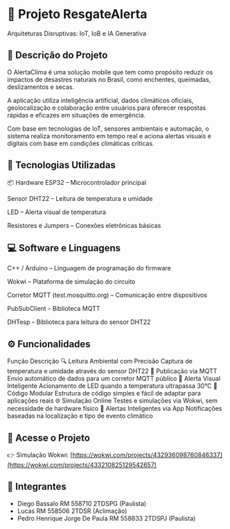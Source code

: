 # 📱 Projeto ResgateAlerta
Arquiteturas Disruptivas: IoT, IoB e IA Generativa

## 🎯 Descrição do Projeto
O AlertaClima é uma solução mobile que tem como propósito reduzir os impactos de desastres naturais no Brasil, como enchentes, queimadas, deslizamentos e secas.

A aplicação utiliza inteligência artificial, dados climáticos oficiais, geolocalização e colaboração entre usuários para oferecer respostas rápidas e eficazes em situações de emergência.

Com base em tecnologias de IoT, sensores ambientais e automação, o sistema realiza monitoramento em tempo real e aciona alertas visuais e digitais com base em condições climáticas críticas.

## 🧠 Tecnologias Utilizadas
📦 Hardware
ESP32 – Microcontrolador principal

Sensor DHT22 – Leitura de temperatura e umidade

LED – Alerta visual de temperatura

Resistores e Jumpers – Conexões eletrônicas básicas
 
## 💻 Software e Linguagens
C++ / Arduino – Linguagem de programação do firmware

Wokwi – Plataforma de simulação do circuito

Corretor MQTT (test.mosquitto.org) – Comunicação entre dispositivos

PubSubClient – Biblioteca MQTT

DHTesp – Biblioteca para leitura do sensor DHT22

## ⚙️ Funcionalidades
Função	Descrição
🔍 Leitura Ambiental com Precisão	Captura de temperatura e umidade através do sensor DHT22
📡 Publicação via MQTT	Envio automático de dados para um corretor MQTT público
🚨 Alerta Visual Inteligente	Acionamento de LED quando a temperatura ultrapassa 30°C
🧩 Código Modular	Estrutura de código simples e fácil de adaptar para aplicações reais
🌐 Simulação Online	Testes e simulações via Wokwi, sem necessidade de hardware físico
📱 Alertas Inteligentes via App	Notificações baseadas na localização e tipo de evento climático

## 🔗 Acesse o Projeto
👉 Simulação Wokwi:
[https://wokwi.com/projects/432936098760846337](https://wokwi.com/projects/433210825129542657)

## 👥 Integrantes

- Diego Bassalo RM 558710 2TDSPG (Paulista)
- Lucas  RM 558506 2TDSR (Aclimação)
- Pedro Henrique Jorge De Paula RM 558833 2TDSPJ (Paulista)
